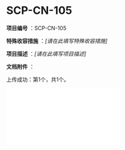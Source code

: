 # SCP-CN-105


**项目编号** ：SCP-CN-105

**特殊收容措施** ：*[请在此填写特殊收容措施]* 

**项目描述** ：*[请在此填写项目描述]* 

**文档附件** ：

上传成功：第1个，共1个。

<iframe frameborder='0' scrolling='auto' class='html-block-iframe' src='/scp-cn-105/html/8bb39b7470e6711b77a448f0b0fc7defd2faeb7b-465450624407704772' allowtransparency='true' />



---







